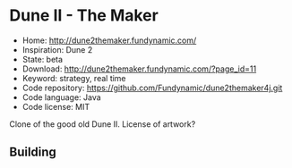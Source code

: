 # Dune II - The Maker

- Home: http://dune2themaker.fundynamic.com/
- Inspiration: Dune 2
- State: beta
- Download: http://dune2themaker.fundynamic.com/?page_id=11
- Keyword: strategy, real time
- Code repository: https://github.com/Fundynamic/dune2themaker4j.git
- Code language: Java
- Code license: MIT

Clone of the good old Dune II.
License of artwork?

## Building
